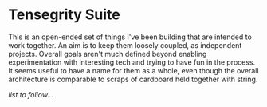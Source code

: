 # Tensegrity Suite

This is an open-ended set of things I've been building that are intended to work together. An aim is to keep them loosely coupled, as independent projects. Overall goals aren't much defined beyond enabling experimentation with interesting tech and trying to have fun in the process. It seems useful to have a name for them as a whole, even though the overall architecture is comparable to scraps of cardboard held together with string.   

*list to follow...*